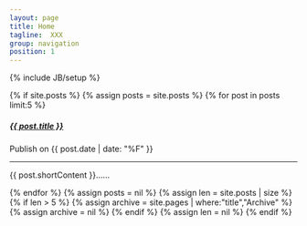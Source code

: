 ```yaml
---
layout: page
title: Home
tagline:  XXX
group: navigation
position: 1
---
```

{% include JB/setup %}

{% if site.posts %}
{% assign posts = site.posts %}
{% for post in posts limit:5 %}
<div class="card-panel blue lighten-5 z-depth-1">
    <h5>
        <a href="{{ BASE_PATH }}{{ post.url }}">{{ post.title }}</a>
    </h5>
    <p>
        <i class="fa fa-clock-o"></i> Publish on {{ post.date | date: "%F" }}
    </p>
    <hr>
    <p>{{ post.shortContent }}......</p>
    <a class="btn waves-effect waves-light light-blue darken-2" href="{{ BASE_PATH }}{{ post.url }}">
        <span lang="READ_MORE_BTN"></span> <i class="mdi-content-send right"></i>
    </a>

</div>
{% endfor %}
{% assign posts = nil %}
{% assign len = site.posts | size %}
{% if len > 5 %}
  {% assign archive = site.pages | where:"title","Archive" %}
  <a class="waves-effect waves-light btn right orange darken-4" href="{{ archive[0].url }}"><i class="mdi-image-style right"></i><span lang="MORE_INFO"></span></a>
  {% assign archive = nil %}
{% endif %}
{% assign len = nil %}
{% endif %}
